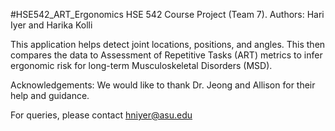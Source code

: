 #HSE542_ART_Ergonomics
HSE 542 Course Project (Team 7).
Authors: Hari Iyer and Harika Kolli

This application helps detect joint locations, positions, and angles. This then compares the data to Assessment of Repetitive Tasks (ART) metrics to infer ergonomic risk for long-term Musculoskeletal Disorders (MSD).

Acknowledgements:
We would like to thank Dr. Jeong and Allison for their help and guidance.

For queries, please contact hniyer@asu.edu
